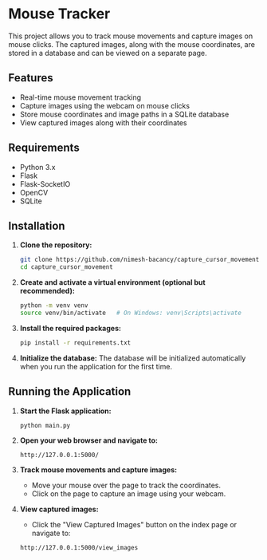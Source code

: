 # Mouse Tracker

This project allows you to track mouse movements and capture images on mouse clicks. The captured images, along with the mouse coordinates, are stored in a database and can be viewed on a separate page.

## Features
- Real-time mouse movement tracking
- Capture images using the webcam on mouse clicks
- Store mouse coordinates and image paths in a SQLite database
- View captured images along with their coordinates

## Requirements
- Python 3.x
- Flask
- Flask-SocketIO
- OpenCV
- SQLite

## Installation

1. **Clone the repository:**
    ```bash
    git clone https://github.com/nimesh-bacancy/capture_cursor_movement.git
    cd capture_cursor_movement
    ```

2. **Create and activate a virtual environment (optional but recommended):**
    ```bash
    python -m venv venv
    source venv/bin/activate   # On Windows: venv\Scripts\activate
    ```

3. **Install the required packages:**
    ```bash
    pip install -r requirements.txt
    ```

4. **Initialize the database:**
    The database will be initialized automatically when you run the application for the first time.

## Running the Application

1. **Start the Flask application:**
    ```bash
    python main.py
    ```

2. **Open your web browser and navigate to:**
    ```
    http://127.0.0.1:5000/
    ```

3. **Track mouse movements and capture images:**
    - Move your mouse over the page to track the coordinates.
    - Click on the page to capture an image using your webcam.

4. **View captured images:**
    - Click the "View Captured Images" button on the index page or navigate to:
    ```
    http://127.0.0.1:5000/view_images
    ```